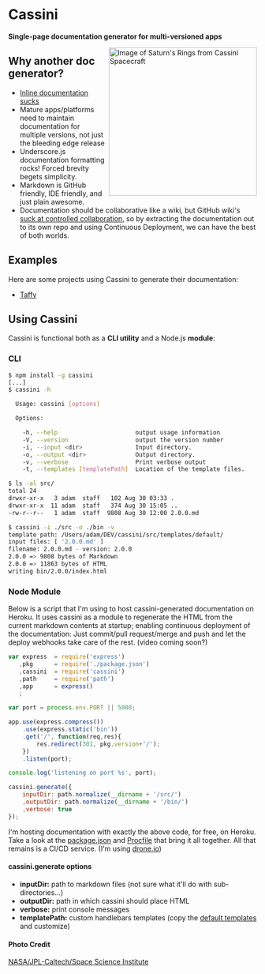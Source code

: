 # Cassini

**Single-page documentation generator for multi-versioned apps**

<img src="https://raw.github.com/atuttle/cassini/master/Cassini.jpg" title="Image of Saturn's Rings from Cassini Spacecraft" width="300" align="right" />

## Why another doc generator?

* [Inline documentation sucks](http://blog.millermedeiros.com/inline-docs/)
* Mature apps/platforms need to maintain documentation for multiple versions, not just the bleeding edge release
* Underscore.js documentation formatting rocks! Forced brevity begets simplicity.
* Markdown is GitHub friendly, IDE friendly, and just plain awesome.
* Documentation should be collaborative like a wiki, but GitHub wiki's [suck at controlled collaboration](http://fusiongrokker.com/post/how-you-can-contribute-to-taffy-documentation), so by extracting the documentation out to its own repo and using Continuous Deployment, we can have the best of both worlds.

## Examples

Here are some projects using Cassini to generate their documentation:

* [Taffy](http://taffydocs.herokuapp.com)

## Using Cassini

Cassini is functional both as a **CLI utility** and a Node.js **module**:

### CLI

```bash
$ npm install -g cassini
[...]
$ cassini -h

  Usage: cassini [options]

  Options:

    -h, --help                      output usage information
    -V, --version                   output the version number
    -i, --input <dir>               Input directory.
    -o, --output <dir>              Output directory.
    -v, --verbose                   Print verbose output
    -t, --templates [templatePath]  Location of the template files.

$ ls -al src/
total 24
drwxr-xr-x   3 adam  staff   102 Aug 30 03:33 .
drwxr-xr-x  11 adam  staff   374 Aug 30 15:05 ..
-rw-r--r--   1 adam  staff  9808 Aug 30 12:00 2.0.0.md

$ cassini -i ./src -o ./bin -v
template path: /Users/adam/DEV/cassini/src/templates/default/
input files: [ '2.0.0.md' ]
filename: 2.0.0.md - version: 2.0.0
2.0.0 => 9808 bytes of Markdown
2.0.0 => 11863 bytes of HTML
writing bin/2.0.0/index.html
```

### Node Module

Below is a script that I'm using to host cassini-generated documentation on Heroku. It uses cassini as a module to regenerate the HTML from the current markdown contents at startup; enabling continuous deployment of the documentation: Just commit/pull request/merge and push and let the deploy webhooks take care of the rest. (video coming soon?)

```js
var express  = require('express')
   ,pkg      = require('./package.json')
   ,cassini  = require('cassini')
   ,path     = require('path')
   ,app      = express()
   ;

var port = process.env.PORT || 5000;

app.use(express.compress())
	.use(express.static('bin'))
	.get('/', function(req,res){
		res.redirect(301, pkg.version+'/');
	})
	.listen(port);

console.log('listening on port %s', port);

cassini.generate({
	inputDir: path.normalize(__dirname + '/src/')
	,outputDir: path.normalize(__dirname + '/bin/')
	,verbose: true
});
```

I'm hosting documentation with exactly the above code, for free, on Heroku. Take a look at the [package.json](https://github.com/atuttle/TaffyDocs/blob/master/package.json) and [Procfile](https://github.com/atuttle/TaffyDocs/blob/master/Procfile) that bring it all together. All that remains is a CI/CD service. (I'm using [drone.io](http://drone.io))

#### cassini.generate options

* **inputDir:** path to markdown files (not sure what it'll do with sub-directories...)
* **outputDir:** path in which cassini should place HTML
* **verbose:** print console messages
* **templatePath:** custom handlebars templates (copy the [default templates](https://github.com/atuttle/cassini/tree/master/src/templates/default) and customize)

#### Photo Credit

[NASA/JPL-Caltech/Space Science Institute](http://photojournal.jpl.nasa.gov/catalog/PIA14669)
